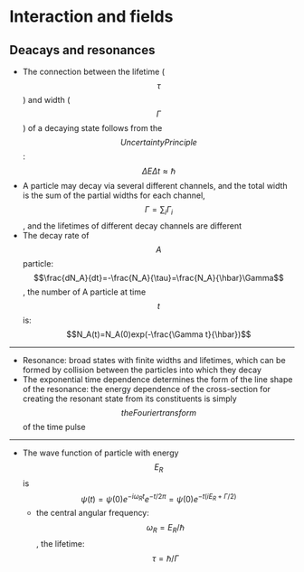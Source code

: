 # Interaction and fields


## Deacays and resonances

- The connection between the lifetime ($$\tau$$) and width ($$\Gamma$$) of a decaying state follows from the $$Uncertainty  Principle$$: $$\Delta E \Delta t \approx \hbar$$
- A particle may decay via several different channels, and the total width is the sum of the partial widths for each channel, $$\Gamma = \sum_{i} \Gamma_{i}$$, and the lifetimes of different decay channels are different 
- The decay rate of $$A$$ particle: $$\frac{dN_A}{dt}=-\frac{N_A}{\tau}=\frac{N_A}{\hbar}\Gamma$$, the number of A particle at time $$t$$ is: $$N_A(t)=N_A(0)exp(-\frac{\Gamma t}{\hbar})$$
---
- Resonance: broad states with finite widths and lifetimes, which can be formed by collision between the particles into which they decay
- The exponential time dependence determines the form of the line shape of the resonance: the energy dependence of the cross-section for creating the resonant state from its constituents is simply $$the Fourier transform$$ of the time pulse
---
- The wave function of particle with energy $$E_R$$ is $$\psi(t)=\psi(0)e^{-i\omega_Rt}e^{-t/2\pi}=\psi(0)e^{-t(iE_R+\Gamma/2)}$$
    - the central angular frequency: $$\omega_R=E_R/\hbar$$, the lifetime: $$\tau=\hbar/\Gamma$$